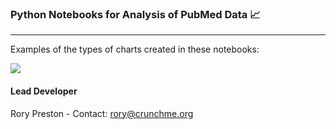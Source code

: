 ### Python Notebooks for Analysis of PubMed Data 📈
---

Examples of the types of charts created in these notebooks:

![](https://github.com/crunchme/pubmed-publications-analysis/blob/main/Cumulative%20Publications%20on%20ME%3ALC%20vs.%20Other%20Illnesses.png)

#### Lead Developer

Rory Preston - Contact: rory@crunchme.org
